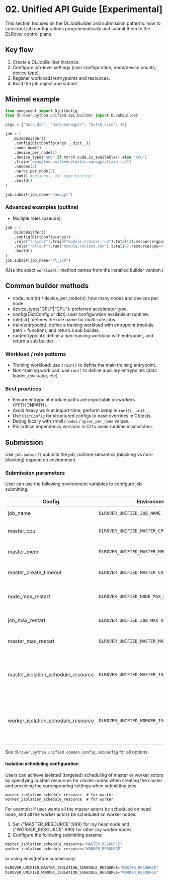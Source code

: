 # 02. Unified API Guide [Experimental]

This section focuses on the DLJobBuilder and submission patterns: how to
construct job configurations programmatically and submit them to the
DLRover control plane.

## Key flow

1. Create a DLJobBuilder instance.
2. Configure job-level settings (user configuration, node/device counts, device type).
3. Register workloads/entrypoints and resources.
4. Build the job object and submit.

## Minimal example

```python
from omegaconf import DictConfig
from dlrover.python.unified.api.builder import DLJobBuilder

args = {"data_dir": "data/nanogpt/", "batch_size": 16}

job = (
    DLJobBuilder()
    .config(DictConfig(args.__dict__))
    .node_num(2)
    .device_per_node(2)
    .device_type("GPU" if torch.cuda.is_available() else "CPU")
    .train("examples.unified.elastic.nanogpt.train.run")
    .nnodes(2)
    .nproc_per_node(2)
    .end() #optional, for type hinting
    .build()
)

job.submit(job_name="nanogpt")
```

### Advanced examples (outline)

- Multiple roles (pseudo):

```python
job = (
    DLJobBuilder()
    .config(DictConfig(args))
    .role("trainer").train("module.trainer.run").total(2).resource(gpu=1).end()
    .role("rollout").run("module.rollout.run").total(4).resource(cpu=4).end()
    .build()
)
job.submit(job_name="rl_job")
```

(Use the exact `workload()` method names from the installed builder
version.)

## Common builder methods

- node_num(n) / device_per_node(n): how many nodes and devices per node.
- device_type("GPU"|"CPU"): preferred accelerator type.
- config(DictConfig or dict): user configuration available at runtime.
- role(str): defines the role name for multi-role jobs.
- train(entrypoint): define a training workload with entrypoint (module path + function), and return a sub builder.
- run(entrypoint): define a non-training workload with entrypoint, and return a sub builder.

### Workload / role patterns

- Training workload: use `train()` to define the main training entrypoint.
- Non-training workload: use `run()` to define auxiliary entrypoints
  (data loader, evaluator, etc).

### Best practices

- Ensure entrypoint module paths are importable on workers (PYTHONPATH).
- Avoid heavy work at import-time; perform setup in `run()`/`__init__`.
- Use `DictConfig` for structured configs to ease overrides in CI/tests.
- Debug locally with small `nnodes` / `nproc_per_node` values.
- Pin critical dependency versions in CI to avoid runtime mismatches.

## Submission

Use `job.submit()` submits the job; runtime semantics (blocking vs non-blocking) depend on environment.

### Submission parameters

User can use the following environment variables to configure job submitting.

| Config                             | Environment Variable                                 | Default      | Note                                                                                      |
|------------------------------------|------------------------------------------------------| ------------ |-------------------------------------------------------------------------------------------|
| job_name                           | `DLROVER_UNIFIED_JOB_NAME`                           | dlrover-xxxx | Name of the job                                                                           |
| master_cpu                         | `DLROVER_UNIFIED_MASTER_CPU`                         | 2            | Number of CPU cores for the master node                                                   |
| master_mem                         | `DLROVER_UNIFIED_MASTER_MEM`                         | 4096 (in MB) | Amount of memory for the master node                                                      |
| master_create_timeout              | `DLROVER_UNIFIED_MASTER_CREATE_TIMEOUT`              | 600 (in s)   | Timeout for creating master node                                                          |
| node_max_restart                   | `DLROVER_UNIFIED_NODE_MAX_RESTART`                   | 10           | Maximum number of restarts for each node                                                  |
| job_max_restart                    | `DLROVER_UNIFIED_JOB_MAX_RESTART`                    | 10           | Maximum number of job restarts                                                            |
| master_max_restart                 | `DLROVER_UNIFIED_MASTER_MAX_RESTART`                 | 10           | Maximum number of master restarts                                                         |
| master_isolation_schedule_resource | `DLROVER_UNIFIED_MASTER_ISOLATION_SCHEDULE_RESOURCE` | ""           | The master actor's scheduling will use this resource(key:1) if the resource is configured |
| worker_isolation_schedule_resource | `DLROVER_UNIFIED_WORKER_ISOLATION_SCHEDULE_RESOURCE` | ""           | The worker actor's scheduling will use this resource(key:1) if the resource is configured |


See `dlrover.python.unified.common.config.JobConfig` for all options.

#### Isolation scheduling configuration

Users can achieve isolated (targeted) scheduling of master or worker actors by 
specifying custom resources for cluster nodes when creating the cluster and 
providing the corresponding settings when submitting jobs:
```txt
master_isolation_schedule_resource  # for master
worker_isolation_schedule_resource  # for worker
```


For example: if user wants all the master actors be scheduled on head node, 
and all the worker actors be scheduled on worker nodes.

1. Set {"MASTER_RESOURCE":999} for ray head node and {"WORKER_RESOURCE":999} 
   for other ray worker nodes
2. Configure the following submitting params:
```python
master_isolation_schedule_resource="MASTER_RESOURCE"
worker_isolation_schedule_resource="WORKER_RESOURCE"
```
or using envs(before submission):
```python
DLROVER_UNIFIED_MASTER_ISOLATION_SCHEDULE_RESOURCE="MASTER_RESOURCE"
DLROVER_UNIFIED_WORKER_ISOLATION_SCHEDULE_RESOURCE="WORKER_RESOURCE"
```

